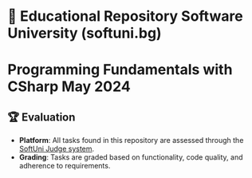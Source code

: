 # 📘 Educational Repository Software University (softuni.bg)
# Programming Fundamentals with CSharp May 2024





## 🏆 Evaluation

- **Platform**: All tasks found in this repository are assessed through the [SoftUni Judge system](https://judge.com).
- **Grading**: Tasks are graded based on functionality, code quality, and adherence to requirements.

